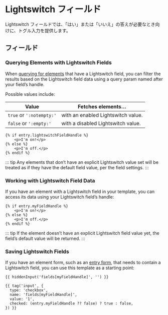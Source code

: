 # Lightswitch フィールド

Lightswitch フィールドでは、「はい」または「いいえ」の答えが必要なとき向けに、トグル入力を提供します。

## フィールド

### Querying Elements with Lightswitch Fields

When [querying for elements](element-queries.md) that have a Lightswitch field, you can filter the results based on the Lightswitch field data using a query param named after your field’s handle.

Possible values include:

| Value                    | Fetches elements…                  |
| ------------------------ | ---------------------------------- |
| `true` or `':notempty:'` | with an enabled Lightswitch value. |
| `false` or `':empty:'`   | with a disabled Lightswitch value. |

```twig
{% if entry.lightswitchFieldHandle %}
    <p>I'm on!</p>
{% else %}
    <p>I'm off.</p>
{% endif %}
```

::: tip
Any elements that don’t have an explicit Lightswitch value set will be treated as if they have the default field value, per the field settings.
:::

### Working with Lightswitch Field Data

If you have an element with a Lightswitch field in your template, you can access its data using your Lightswitch field’s handle:

```twig
{% if entry.myFieldHandle %}
    <p>I'm on!</p>
{% else %}
    <p>I'm off.</p>
{% endif %}
```

::: tip
If the element doesn’t have an explicit Lightswitch field value yet, the field’s default value will be returned.
:::

### Saving Lightswitch Fields

If you have an element form, such as an [entry form](https://craftcms.com/knowledge-base/entry-form), that needs to contain a Lightswitch field, you can use this template as a starting point:

```twig
{{ hiddenInput('fields[myFieldHandle]', '') }}

{{ tag('input', {
  type: 'checkbox',
  name: 'fields[myFieldHandle]',
  value: '1',
  checked: (entry.myFieldHandle ?? false) ? true : false,
}) }}
```
